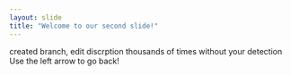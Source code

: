 ```yaml
---
layout: slide
title: "Welcome to our second slide!"
---
```

created branch, edit discrption thousands of times without your detection
Use the left arrow to go back!
